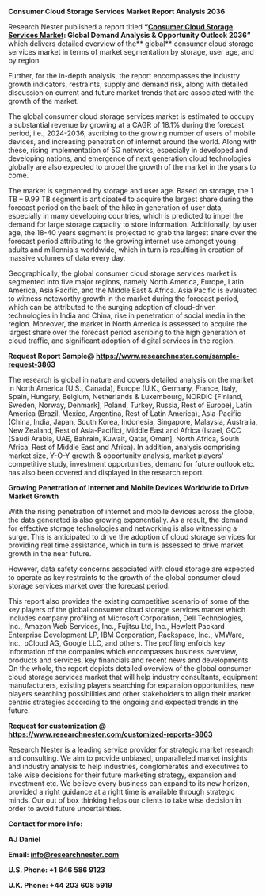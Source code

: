 ﻿**Consumer Cloud Storage Services Market <a name="_hlk92821882"></a>Report Analysis 2036**

Research Nester published a report titled **“[Consumer Cloud Storage Services Market](https://www.researchnester.com/reports/consumer-cloud-storage-services-market/3863): Global Demand Analysis & Opportunity Outlook 2036”** which delivers detailed overview of the** global** consumer cloud storage services market in terms of market segmentation by storage, user age, and by region.

Further, for the in-depth analysis, the report encompasses the industry growth indicators, restraints, supply and demand risk, along with detailed discussion on current and future market trends that are associated with the growth of the market.

The global consumer cloud storage services market is estimated to occupy a substantial revenue by growing at a CAGR of <a name="_hlk91521038"></a>18.1% during the forecast period, i.e., 2024-2036, ascribing to the growing number of users of mobile devices, and increasing penetration of internet around the world. Along with these, rising implementation of 5G networks, especially in developed and developing nations, and emergence of next generation cloud technologies globally are also expected to propel the growth of the market in the years to come. 

The market is segmented by storage and user age. Based on storage, the 1 TB – 9.99 TB segment is anticipated to acquire the largest share during the forecast period on the back of the hike in generation of user data, especially in many developing countries, which is predicted to impel the demand for large storage capacity to store information. Additionally, by user age, the 18-40 years segment is projected to grab the largest share over the forecast period attributing to the growing internet use amongst young adults and millennials worldwide, which in turn is resulting in creation of massive volumes of data every day. 

Geographically, the global consumer cloud storage services market is segmented into five major regions, namely North America, Europe, Latin America, Asia Pacific, and the Middle East & Africa. Asia Pacific is evaluated to witness noteworthy growth in the market during the forecast period, which can be attributed to the surging adoption of cloud-driven technologies in India and China, rise in penetration of social media in the region. Moreover, the market in North America is assessed to acquire the largest share over the forecast period ascribing to the high generation of cloud traffic, and significant adoption of digital services in the region.

**Request Report Sample@ <https://www.researchnester.com/sample-request-3863>** 

The research is global in nature and covers detailed analysis on the market in North America (U.S., Canada), Europe (U.K., Germany, France, Italy, Spain, Hungary, Belgium, Netherlands & Luxembourg, NORDIC [Finland, Sweden, Norway, Denmark], Poland, Turkey, Russia, Rest of Europe), Latin America (Brazil, Mexico, Argentina, Rest of Latin America), Asia-Pacific (China, India, Japan, South Korea, Indonesia, Singapore, Malaysia, Australia, New Zealand, Rest of Asia-Pacific), Middle East and Africa (Israel, GCC [Saudi Arabia, UAE, Bahrain, Kuwait, Qatar, Oman], North Africa, South Africa, Rest of Middle East and Africa). In addition, analysis comprising market size, Y-O-Y growth & opportunity analysis, market players’ competitive study, investment opportunities, demand for future outlook etc. has also been covered and displayed in the research report.

**Growing Penetration of Internet and Mobile Devices Worldwide to Drive Market Growth**

With the rising penetration of internet and mobile devices across the globe, the data generated is also growing exponentially. As a result, the demand for effective storage technologies and networking is also witnessing a surge. This is anticipated to drive the adoption of cloud storage services for providing real time assistance, which in turn is assessed to drive market growth in the near future.

However, data safety concerns associated with cloud storage are expected to operate as key restraints to the growth of the global consumer cloud storage services market over the forecast period.

This report also provides the existing competitive scenario of some of the key players of the global consumer cloud storage services market which includes company profiling of Microsoft Corporation, Dell Technologies, Inc., Amazon Web Services, Inc., Fujitsu Ltd, Inc., Hewlett Packard Enterprise Development LP, IBM Corporation, Rackspace, Inc., VMWare, Inc., pCloud AG, Google LLC, and others. The profiling enfolds key information of the companies which encompasses business overview, products and services, key financials and recent news and developments. On the whole, the report depicts detailed overview of the global consumer cloud storage services market that will help industry consultants, equipment manufacturers, existing players searching for expansion opportunities, new players searching possibilities and other stakeholders to align their market centric strategies according to the ongoing and expected trends in the future.      

**Request for customization @ <https://www.researchnester.com/customized-reports-3863>**    

Research Nester is a leading service provider for strategic market research and consulting. We aim to provide unbiased, unparalleled market insights and industry analysis to help industries, conglomerates and executives to take wise decisions for their future marketing strategy, expansion and investment etc. We believe every business can expand to its new horizon, provided a right guidance at a right time is available through strategic minds. Our out of box thinking helps our clients to take wise decision in order to avoid future uncertainties.

**Contact for more Info:**

**AJ Daniel**

**Email: info@researchnester.com**

**U.S. Phone: +1 646 586 9123** 

**U.K. Phone: +44 203 608 5919**
